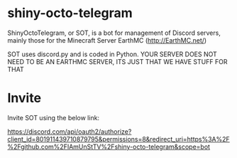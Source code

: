 # shiny-octo-telegram
ShinyOctoTelegram, or SOT, is a bot for management of Discord servers, mainly those for the Minecraft Server EarthMC (http://EarthMC.net/)

SOT uses discord.py and is coded in Python. YOUR SERVER DOES NOT NEED TO BE AN EARTHMC SERVER, ITS JUST THAT WE HAVE STUFF FOR THAT

# Invite
Invite SOT using the below link:

https://discord.com/api/oauth2/authorize?client_id=801911439710879795&permissions=8&redirect_uri=https%3A%2F%2Fgithub.com%2FIAmUnStTV%2Fshiny-octo-telegram&scope=bot
